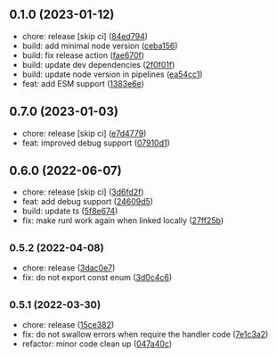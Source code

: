 ## 0.1.0 (2023-01-12)

* chore: release [skip ci] ([84ed794](https://github.com/janro1/runl/commit/84ed794))
* build: add minimal node version ([ceba156](https://github.com/janro1/runl/commit/ceba156))
* build: fix release action ([fae670f](https://github.com/janro1/runl/commit/fae670f))
* build: update dev dependencies ([2f0f01f](https://github.com/janro1/runl/commit/2f0f01f))
* build: update node version in pipelines ([ea54cc1](https://github.com/janro1/runl/commit/ea54cc1))
* feat: add ESM support ([1383e6e](https://github.com/janro1/runl/commit/1383e6e))



## 0.7.0 (2023-01-03)

* chore: release [skip ci] ([e7d4779](https://github.com/janro1/runl/commit/e7d4779))
* feat: improved debug support ([07910d1](https://github.com/janro1/runl/commit/07910d1))



## 0.6.0 (2022-06-07)

* chore: release [skip ci] ([3d6fd2f](https://github.com/janro1/runl/commit/3d6fd2f))
* feat: add debug support ([24609d5](https://github.com/janro1/runl/commit/24609d5))
* build: update ts ([5f8e674](https://github.com/janro1/runl/commit/5f8e674))
* fix: make runl work again when linked locally ([27ff25b](https://github.com/janro1/runl/commit/27ff25b))



## <small>0.5.2 (2022-04-08)</small>

* chore: release ([3dac0e7](https://github.com/janro1/runl/commit/3dac0e7))
* fix: do not export const enum ([3d0c4c6](https://github.com/janro1/runl/commit/3d0c4c6))



## <small>0.5.1 (2022-03-30)</small>

* chore: release ([15ce382](https://github.com/janro1/runl/commit/15ce382))
* fix: do not swallow errors when require the handler code ([7e1c3a2](https://github.com/janro1/runl/commit/7e1c3a2))
* refactor: minor code clean up ([047a40c](https://github.com/janro1/runl/commit/047a40c))



